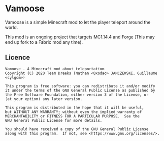 # Vamoose

Vamoose is a simple Minecraft mod to let the player teleport around the world.

This mod is an ongoing project that targets MC1.14.4 and Forge (This may end up fork to a Fabric mod any time).

## Licence

    Vamoose - A Minecraft mod about teleportation
    Copyright (C) 2020 Team Dreeks (Nathan <Oxodao> JANCZEWSKI, Guillaume <cylgom>)

    This program is free software: you can redistribute it and/or modify
    it under the terms of the GNU General Public License as published by
    the Free Software Foundation, either version 3 of the License, or
    (at your option) any later version.

    This program is distributed in the hope that it will be useful,
    but WITHOUT ANY WARRANTY; without even the implied warranty of
    MERCHANTABILITY or FITNESS FOR A PARTICULAR PURPOSE.  See the
    GNU General Public License for more details.

    You should have received a copy of the GNU General Public License
    along with this program.  If not, see <https://www.gnu.org/licenses/>.